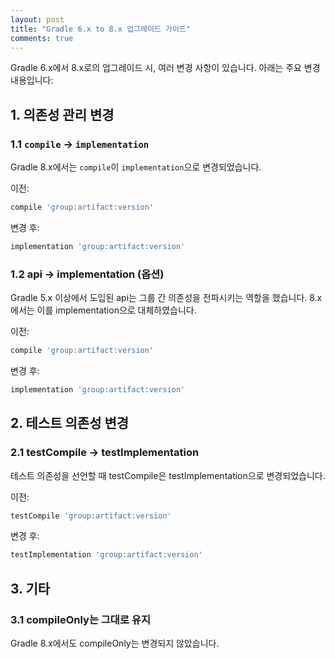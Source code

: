 ```yaml
---
layout: post
title: "Gradle 6.x to 8.x 업그레이드 가이드"
comments: true
---
```


Gradle 6.x에서 8.x로의 업그레이드 시, 여러 변경 사항이 있습니다. 아래는 주요 변경 내용입니다:

## 1. 의존성 관리 변경

### 1.1 `compile` → `implementation`

Gradle 8.x에서는 `compile`이 `implementation`으로 변경되었습니다.

이전:
```gradle
compile 'group:artifact:version'
```
변경 후:
```gradle
implementation 'group:artifact:version'
```

### 1.2 api → implementation (옵션)
Gradle 5.x 이상에서 도입된 api는 그룹 간 의존성을 전파시키는 역할을 했습니다. 8.x에서는 이를 implementation으로 대체하였습니다.

이전:
```gradle
compile 'group:artifact:version'
```
변경 후:
```gradle
implementation 'group:artifact:version'
```

## 2. 테스트 의존성 변경
### 2.1 testCompile → testImplementation

테스트 의존성을 선언할 때 testCompile은 testImplementation으로 변경되었습니다.

이전:

```gradle
testCompile 'group:artifact:version'
```
변경 후:

```gradle
testImplementation 'group:artifact:version'
```

## 3. 기타
### 3.1 compileOnly는 그대로 유지

Gradle 8.x에서도 compileOnly는 변경되지 않았습니다.




